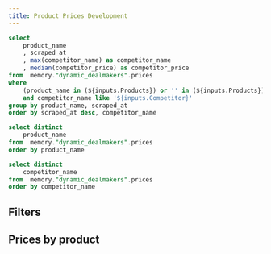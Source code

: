 ```yaml
---
title: Product Prices Development
---
```


<!-- aggregated -->
```sql prices
select 
    product_name
    , scraped_at
    , max(competitor_name) as competitor_name
    , median(competitor_price) as competitor_price
from  memory."dynamic_dealmakers".prices
where
    (product_name in (${inputs.Products}) or '' in (${inputs.Products}))
    and competitor_name like '${inputs.Competitor}'
group by product_name, scraped_at
order by scraped_at desc, competitor_name
```


<!-- filters -->
```sql products
select distinct
    product_name
from  memory."dynamic_dealmakers".prices
order by product_name
```

```sql competitors
select distinct
    competitor_name
from  memory."dynamic_dealmakers".prices
order by competitor_name
```


## Filters 

<Multiselect
    data={products}
    name=Products
    value=product_name
    label=product_name
    title="Selecteer een product_name"
    />

<Dropdown
    data={competitors}
    name=Competitor
    value=competitor_name
    title="Select a competitor"
    >
    <DropdownOption valueLabel="All" value="%" />
</Dropdown>


## Prices by product

<LineChart 
    data={prices}
    x=scraped_at
    y=competitor_price 
    series=product_name
    type=grouped
/>

<DataTable data={prices} search=true sort=false>
    <Column id="product_name" title="product_name" />
    <Column id="competitor_price" title="competitor_price" />
    <Column id="competitor_name" title="competitor_name" />
    <Column id="scraped_at" title="scraped_at" fmt="mmmm d, yyyy H:MM:SS AM/PM" />
</DataTable>


